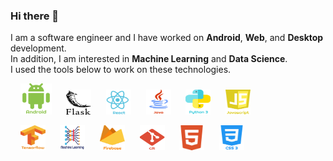 ### Hi there 👋
I am a software engineer and I have worked on **Android**, **Web**, and **Desktop** development.  
In addition, I am interested in **Machine Learning** and **Data Science**.  
I used the tools below to work on these technologies.  
  
&nbsp;&nbsp;&nbsp;&nbsp;<img src="https://github.com/shkhaider2015/shkhaider2015/blob/main/asset/android.png" width="50" height="50"/>&nbsp;&nbsp;&nbsp;&nbsp;&nbsp;&nbsp;<img src="https://github.com/shkhaider2015/shkhaider2015/blob/main/asset/flask.png" width="40" height="40"/>&nbsp;&nbsp;&nbsp;&nbsp;&nbsp;&nbsp;<img src="https://github.com/shkhaider2015/shkhaider2015/blob/main/asset/react.png" width="40" height="40"/>&nbsp;&nbsp;&nbsp;&nbsp;&nbsp;&nbsp;<img src="https://github.com/shkhaider2015/shkhaider2015/blob/main/asset/java.png" width="40" height="40"/>&nbsp;&nbsp;&nbsp;&nbsp;&nbsp;&nbsp;<img src="https://github.com/shkhaider2015/shkhaider2015/blob/main/asset/python.png" width="40" height="40"/>&nbsp;&nbsp;&nbsp;&nbsp;&nbsp;&nbsp;<img src="https://github.com/shkhaider2015/shkhaider2015/blob/main/asset/javascript-1%202.png" width="40" height="40"/>  


&nbsp;&nbsp;&nbsp;&nbsp;<img src="https://github.com/shkhaider2015/shkhaider2015/blob/main/asset/tensorflow-2.png" width="40" height="40"/>&nbsp;&nbsp;&nbsp;&nbsp;&nbsp;&nbsp;<img src="https://github.com/shkhaider2015/shkhaider2015/blob/main/asset/deep-learning.png" width="40" height="40"/>&nbsp;&nbsp;&nbsp;&nbsp;&nbsp;&nbsp;<img src="https://github.com/shkhaider2015/shkhaider2015/blob/main/asset/firebase-1.png" width="40" height="40"/>&nbsp;&nbsp;&nbsp;&nbsp;&nbsp;&nbsp;<img src="https://github.com/shkhaider2015/shkhaider2015/blob/main/asset/git-icon.png" width="40" height="40"/>&nbsp;&nbsp;&nbsp;&nbsp;&nbsp;&nbsp;<img src="https://github.com/shkhaider2015/shkhaider2015/blob/main/asset/html5.png" width="40" height="40"/>&nbsp;&nbsp;&nbsp;&nbsp;&nbsp;&nbsp;<img src="https://github.com/shkhaider2015/shkhaider2015/blob/main/asset/css-3.png" width="40" height="40"/>
